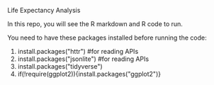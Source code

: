 Life Expectancy Analysis

In this repo, you will see the R markdown and R code to run. 

You need to have these packages installed before running the code: 

1) install.packages("httr") #for reading APIs
2) install.packages("jsonlite") #for reading APIs
3) install.packages("tidyverse")
4) if(!require(ggplot2)){install.packages("ggplot2")} 

